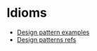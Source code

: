 # Idioms

* [Design pattern examples](https://github.com/faif/python-patterns)
* [Design patterns refs](https://fkromer.github.io/python-pattern-references/design/)

